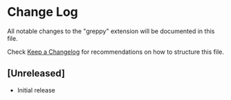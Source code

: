 # Change Log

All notable changes to the "greppy" extension will be documented in this file.

Check [Keep a Changelog](http://keepachangelog.com/) for recommendations on how to structure this file.

## [Unreleased]

- Initial release